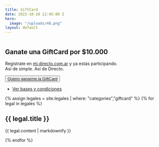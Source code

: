 ```yaml
---
title: GiftCard
date: 2022-10-28 12:45:00 Z
hero:
  image: "/uploads/48.png"
layout: default
---
```


<section>
			<div class="main-container moduleHeaderEspecial">
				<div>
					<img src="/assets/48.png" alt="">
				</div>
				<div class="">
					<div>
						<div>
							<h1>Ganate una GiftCard por $10.000</h1>
							<p>Registrate en <a href="https://mi.directo.com.ar/Cuenta/Registro?utm_source=Sorteo&utm_medium=Landing&utm_campaign=SorteoRegistro&utm_id=Landing_Sorteo" class="linkDestacado">mi.directo.com.ar</a> y ya estás participando.<br>
								Así de simple. Así de Directo.
							</p>
						</div>
						<div>
							<button class="btn btn_large btnGreen btn-green__hover">
								<a href="https://mi.directo.com.ar/Cuenta/Registro?utm_source=Sorteo&utm_medium=SorteoUltimaCuota"
									target="_self">Quiero ganarme la GiftCard</a>
							</button>
						</div>
					</div>
					<div class="moduleDetalle">
						<ul class="listLegales">
							<li>
								<a href="#basesycondiciones"><i class="fa-solid fa-angle-down"></i> Ver bases y condiciones</a>
							</li>
						</ul>
					</div>
				</div>
			</div>
		</section>

<section id="basesycondiciones">
    <div class="main-container moduleLegales">
    {% assign legales = site.legales | where: "categories","giftcard" %}
        {% for legal in legales %}
            <h2>{{ legal.title }}</h2>
            <p>{{ legal.content | markdownify }}</p> 
        {% endfor %}
    </div>
</section>